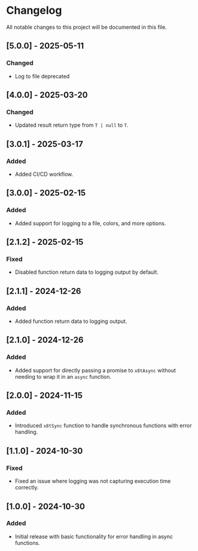 # Changelog

All notable changes to this project will be documented in this file.

## [5.0.0] - 2025-05-11

### Changed

- Log to file deprecated

## [4.0.0] - 2025-03-20

### Changed

- Updated result return type from `T | null` to `T`.

## [3.0.1] - 2025-03-17

### Added

- Added CI/CD workflow.

## [3.0.0] - 2025-02-15

### Added

- Added support for logging to a file, colors, and more options.

## [2.1.2] - 2025-02-15

### Fixed

- Disabled function return data to logging output by default.

## [2.1.1] - 2024-12-26

### Added

- Added function return data to logging output.

## [2.1.0] - 2024-12-26

### Added

- Added support for directly passing a promise to `x8tAsync` without needing to wrap it in an `async` function.

## [2.0.0] - 2024-11-15

### Added

- Introduced `x8tSync` function to handle synchronous functions with error handling.

## [1.1.0] - 2024-10-30

### Fixed

- Fixed an issue where logging was not capturing execution time correctly.

## [1.0.0] - 2024-10-30

### Added

- Initial release with basic functionality for error handling in async functions.
